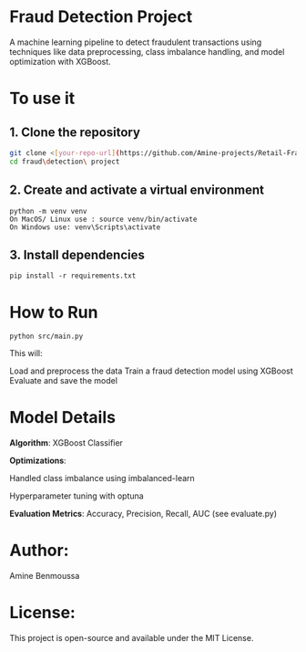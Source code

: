 # Fraud Detection Project

A machine learning pipeline to detect fraudulent transactions using techniques like data preprocessing, class imbalance handling, and model optimization with XGBoost.
# To use it 

## 1. Clone the repository

```bash
git clone <[your-repo-url](https://github.com/Amine-projects/Retail-Fraud-Detection)>
cd fraud\detection\ project
```

## 2. Create and activate a virtual environment
```
python -m venv venv
On MacOS/ Linux use : source venv/bin/activate
On Windows use: venv\Scripts\activate
```
## 3. Install dependencies
```
pip install -r requirements.txt
```

# How to Run
```
python src/main.py
```

This will:

Load and preprocess the data
Train a fraud detection model using XGBoost
Evaluate and save the model

# Model Details

**Algorithm**: XGBoost Classifier

**Optimizations**:

  Handled class imbalance using imbalanced-learn

  Hyperparameter tuning with optuna

**Evaluation Metrics**: Accuracy, Precision, Recall, AUC (see evaluate.py)

# Author:

Amine Benmoussa

# License:

This project is open-source and available under the MIT License.
